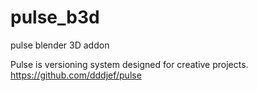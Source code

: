 # pulse_b3d
pulse blender 3D addon

Pulse is versioning system designed for creative projects.
https://github.com/dddjef/pulse